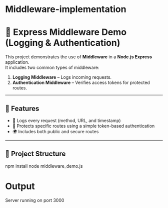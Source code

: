 # Middleware-implementation

# 🚀 Express Middleware Demo (Logging & Authentication)

This project demonstrates the use of **Middleware** in a **Node.js Express** application.  
It includes two common types of middleware:
1. **Logging Middleware** – Logs incoming requests.
2. **Authentication Middleware** – Verifies access tokens for protected routes.

---

## 🧩 Features
- 📝 Logs every request (method, URL, and timestamp)
- 🔐 Protects specific routes using a simple token-based authentication
- 🌍 Includes both public and secure routes

---

## 📂 Project Structure
npm install
node middleware_demo.js
# Output
Server running on port 3000
